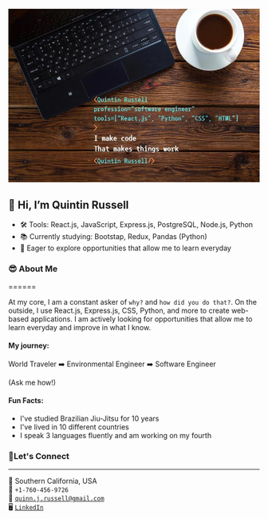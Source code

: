 ![alt text](https://raw.githubusercontent.com/Quintin-Russell/practice/main/oie_KssEwkAANuEw.jpg "Quintin-Russell README Image")


## 👋 Hi, I’m Quintin Russell

- :hammer_and_wrench: Tools: React.js, JavaScript, Express.js, PostgreSQL, Node.js, Python 
- :books: Currently studying: Bootstap, Redux, Pandas (Python)
- 🧠 Eager to explore opportunities that allow me to learn everyday

### :sunglasses: About Me
======

At my core, I am a constant asker of `why?` and `how did you do that?`. On the outside, I use React.js, Express.js, CSS, Python, and more to create web-based applications. I am actively looking for opportunities that allow me to learn everyday and improve in what I know.

#### My journey:

World Traveler :arrow_right: Environmental Engineer :arrow_right: Software Engineer 

(Ask me how!)

#### Fun Facts:
- I've studied Brazilian Jiu-Jitsu for 10 years
- I've lived in 10 different countries
- I speak 3 languages fluently and am working on my fourth

### :incoming_envelope:Let's Connect
------

📍  Southern California, USA  
📱 `+1-760-456-9726‬`  
📧 [`quinn.j.russell@gmail.com`](quinn.j.russell@gmail.com)  
🖥️ [`LinkedIn`](www.linkedin.com/in/qjrussell/)  

